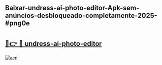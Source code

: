 ## Baixar-undress-ai-photo-editor-Apk-sem-anúncios-desbloqueado-completamente-2025-#png0e

# <h2><a href="https://ainizakaria.my?title=undress-ai-photo-editor&ref=22M">🔗👉 🔴 undress-ai-photo-editor</a></h2>

[![acn](https://github.com/user-attachments/assets/0f9c940e-d8b0-45ae-aac7-cd30a18b3e1c)](https://ainizakaria.my?title=undress-ai-photo-editor&ref=22M)

